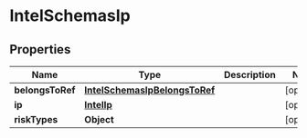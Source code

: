 

# IntelSchemasIp


## Properties

| Name | Type | Description | Notes |
|------------ | ------------- | ------------- | -------------|
|**belongsToRef** | [**IntelSchemasIpBelongsToRef**](IntelSchemasIpBelongsToRef.md) |  |  [optional] |
|**ip** | [**IntelIp**](IntelIp.md) |  |  [optional] |
|**riskTypes** | **Object** |  |  [optional] |



